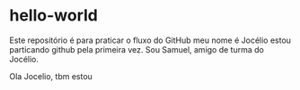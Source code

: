 # hello-world
Este repositório é para praticar o fluxo do GitHub
meu nome é Jocélio
estou particando github pela primeira vez.
Sou Samuel, amigo de turma do Jocélio.

Ola Jocelio, tbm estou
